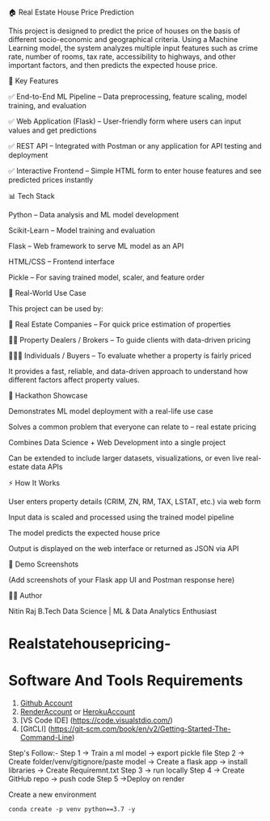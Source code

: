 🏠 Real Estate House Price Prediction

This project is designed to predict the price of houses on the basis of different socio-economic and geographical criteria. Using a Machine Learning model, the system analyzes multiple input features such as crime rate, number of rooms, tax rate, accessibility to highways, and other important factors, and then predicts the expected house price.

🔑 Key Features

✅ End-to-End ML Pipeline – Data preprocessing, feature scaling, model training, and evaluation

✅ Web Application (Flask) – User-friendly form where users can input values and get predictions

✅ REST API – Integrated with Postman or any application for API testing and deployment

✅ Interactive Frontend – Simple HTML form to enter house features and see predicted prices instantly

📊 Tech Stack

Python – Data analysis and ML model development

Scikit-Learn – Model training and evaluation

Flask – Web framework to serve ML model as an API

HTML/CSS – Frontend interface

Pickle – For saving trained model, scaler, and feature order

🎯 Real-World Use Case

This project can be used by:

🏢 Real Estate Companies – For quick price estimation of properties

🧑‍💼 Property Dealers / Brokers – To guide clients with data-driven pricing

👨‍👩‍👧 Individuals / Buyers – To evaluate whether a property is fairly priced

It provides a fast, reliable, and data-driven approach to understand how different factors affect property values.

🚀 Hackathon Showcase

Demonstrates ML model deployment with a real-life use case

Solves a common problem that everyone can relate to – real estate pricing

Combines Data Science + Web Development into a single project

Can be extended to include larger datasets, visualizations, or even live real-estate data APIs

⚡ How It Works

User enters property details (CRIM, ZN, RM, TAX, LSTAT, etc.) via web form

Input data is scaled and processed using the trained model pipeline

The model predicts the expected house price

Output is displayed on the web interface or returned as JSON via API

📸 Demo Screenshots

(Add screenshots of your Flask app UI and Postman response here)

👨‍💻 Author

Nitin Raj
B.Tech Data Science | ML & Data Analytics Enthusiast

# Realstatehousepricing-

# Software And Tools Requirements

1. [Github Account](https://github.com)
2. [RenderAccount](https:render.com)  or 
   [HerokuAccount](https://https://heroku.com)
3. [VS Code IDE] (https://code.visualstdio.com/)
4. [GitCLI] (https://git-scm.com/book/en/v2/Getting-Started-The-Command-Line)

Step's Follow:-
Step 1 -> Train a ml model -> export pickle file
Step 2 -> Create folder/venv/gitignore/paste model -> Create a flask app -> install libraries -> Create Requiremnt.txt
Step 3 -> run locally
Step 4 -> Create GitHub repo -> push code
Step 5 ->Deploy on render

Create a new environment

```
conda create -p venv python==3.7 -y
```
